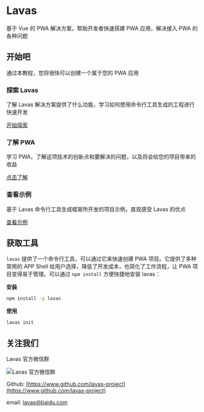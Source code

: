 # Lavas

基于 Vue 的 PWA 解决方案，帮助开发者快速搭建 PWA 应用，解决接入 PWA 的各种问题

## 开始吧

通过本教程，您将很快可以创建一个属于您的 PWA 应用

### 探索 Lavas

了解 Lavas 解决方案提供了什么功能，学习如何使用命令行工具生成的工程进行快速开发

[开始探索](https://lavas.baidu.com/guide/vue/doc/vue/01-foundation/00-lavas-start)

### 了解 PWA

学习 PWA，了解这项技术的创新点和要解决的问题，以及将会给您的项目带来的收益

[点击了解](https://lavas.baidu.com/doc)

### 查看示例

基于 Lavas 命令行工具生成框架所开发的项目示例，直观感受 Lavas 的优点

[查看示例](https://lavas.baidu.com/doc)

## 获取工具

`lavas` 提供了一个命令行工具，可以通过它来快速创建 PWA 项目。它提供了多种常用的 APP Shell 给用户选择，降低了开发成本，也简化了工作流程，让 PWA 项目变得易于管理。可以通过 `npm install` 方便快捷地安装 lavas：

**安装**

```bash
npm install -g lavas
```

**使用**

```bash
lavas init
```

## 关注我们

Lavas 官方微信群

![Lavas 官方微信群](https://gss0.baidu.com/9rkZbzqaKgQUohGko9WTAnF6hhy/assets/lavas-web/qrcode-dfd284c4.png)

Github: [https://www.github.com/lavas-project](https://www.github.com/lavas-project)

email: lavas@baidu.com
